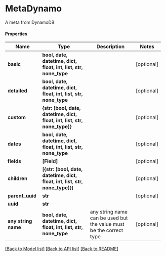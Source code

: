 # MetaDynamo

A meta from DynamoDB

#### Properties
Name | Type | Description | Notes
------------ | ------------- | ------------- | -------------
**basic** | **bool, date, datetime, dict, float, int, list, str, none_type** |  | [optional] 
**detailed** | **bool, date, datetime, dict, float, int, list, str, none_type** |  | [optional] 
**custom** | **{str: (bool, date, datetime, dict, float, int, list, str, none_type)}** |  | [optional] 
**dates** | **bool, date, datetime, dict, float, int, list, str, none_type** |  | [optional] 
**fields** | **[Field]** |  | [optional] 
**children** | **[{str: (bool, date, datetime, dict, float, int, list, str, none_type)}]** |  | [optional] 
**parent_uuid** | **str** |  | [optional] 
**uuid** | **str** |  | 
**any string name** | **bool, date, datetime, dict, float, int, list, str, none_type** | any string name can be used but the value must be the correct type | [optional]

[[Back to Model list]](../README.md#documentation-for-models) [[Back to API list]](../README.md#documentation-for-api-endpoints) [[Back to README]](../README.md)

